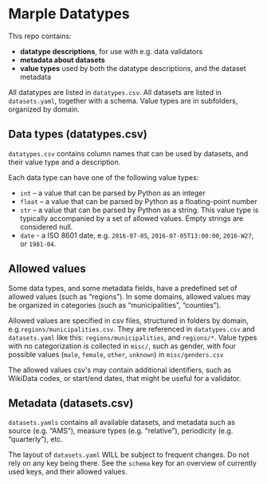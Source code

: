 # Marple Datatypes
This repo contains:

* **datatype descriptions**, for use with e.g. data validators
* **metadata about datasets**
* **value types** used by both the datatype descriptions, and the dataset metadata

All datatypes are listed in `datatypes.csv`. All datasets are listed in `datasets.yaml`, together with a schema. Value types are in subfolders, organized by domain.

## Data types (datatypes.csv)
`datatypes.csv` contains column names that can be used by datasets, and their value type and a description.

Each data type can have one of the following value types:

* `int` – a value that can be parsed by Python as an integer 
* `float` – a value that can be parsed by Python as a floating-point number
* `str` – a value that can be parsed by Python as a string. This value type is typically accompanied by a set of allowed values. Empty strings are considered null.
* `date` - a ISO 8601 date, e.g. `2016-07-05`, `2016-07-05T13:00:00`, `2016-W27`, or `1981-04`.


## Allowed values
Some data types, and some metadata fields, have a predefined set of allowed values (such as “regions”). In some domains, allowed values may be organized in categories (such as “municipalities”, “counties”).

Allowed values are specified in csv files, structured in folders by domain, e.g.`regions/municipalities.csv`. They are referenced in `datatypes.csv` and `datasets.yaml` like this: `regions/municipalities`, and `regions/*`. Value types with no categorization is collected in `misc/`, such as gender, with four possible values (`male`, `female`, `other`, `unknown`) in `misc/genders.csv`

The allowed values csv's may contain additional identifiers, such as WikiData codes, or start/end dates, that might be useful for a validator.

## Metadata (datasets.csv)
`datasets.yamls` contains all available datasets, and metadata such as source (e.g. “AMS”), measure types (e.g. “relative”), periodicity (e.g. “quarterly”), etc.

The layout of `datasets.yaml` WILL be subject to frequent changes. Do not rely on any key being there. See the `schema` key for an overview of currently used keys, and their allowed values.
